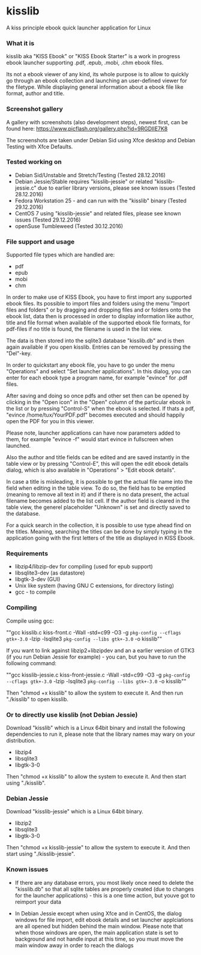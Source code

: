 # kisslib
A kiss principle ebook quick launcher application for Linux

### What it is
kisslib aka "KISS Ebook" or "KISS Ebook Starter" is a work in progress ebook launcher supporting .pdf, .epub, .mobi, .chm ebook files.

Its not a ebook viewer of any kind, its whole purpose is to allow to quickly go through an ebook collection and launching an user-defined viewer for the filetype. While displaying general information about a ebook file like format, author and title.

### Screenshot gallery
A gallery with screenshots (also development steps), newest first, can be found here:
https://www.picflash.org/gallery.php?id=9RGDIIE7K8

The screenshots are taken under Debian Sid using Xfce desktop and Debian Testing with Xfce Defaults.

### Tested working on
* Debian Sid/Unstable and Stretch/Testing (Tested 28.12.2016)
* Debian Jessie/Stable requires "kisslib-jessie" or related "kisslib-jessie.c" due to earlier library versions, please see known issues (Tested 28.12.2016)
* Fedora Workstation 25 - and can run with the "kisslib" binary (Tested 29.12.2016)
* CentOS 7 using "kisslib-jessie" and related files, please see known issues (Tested 29.12.2016)
* openSuse Tumbleweed (Tested 30.12.2016)

### File support and usage

Supported file types which are handled are:
* pdf
* epub
* mobi
* chm

In order to make use of KISS Ebook, you have to first import any supported ebook files.
Its possible to import files and folders using the menu "Import files and folders" or by dragging and dropping files and or folders onto the ebook list, data then is processed in order to display information like author, title and file format when available of the supported ebook file formats, for pdf-files if no title is found, the filename is used in the list view.

The data is then stored into the sqlite3 database "kisslib.db" and is then again available if you open kisslib.
Entries can be removed by pressing the "Del"-key.

In order to quickstart any ebook file, you have to go under the menu "Operations" and select "Set launcher applications".
In this dialog, you can enter for each ebook type a program name, for example "evince" for .pdf files.

After saving and doing so once pdfs and other set then can be opened by clicking in the "Open icon" in the "Open" column of the particular ebook in the list or by pressing "Control-S" when the ebook is selected. If thats a pdf, "evince /home/tux/YourPDF.pdf" becomes executed and should happily open the PDF for you in this viewer.

Please note, launcher applications can have now parameters added to them, for example "evince -f" would start evince in fullscreen when launched.

Also the author and title fields can be edited and are saved instantly in the table view or by pressing "Control-E", this will open the edit ebook details dialog, which is also available in "Operations" > "Edit ebook details".

In case a title is misleading, it is possible to get the actual file name into the field when editing in the table view. To do so, the field has to be emptied (meaning to remove all text in it) and if there is no data present, the actual filename becomes added to the list cell. If the author field is cleared in the table view, the generel placeholder "Unknown" is set and directly saved to the database.

For a quick search in the collection, it is possible to use type ahead find on the titles. Meaning, searching the titles can be done by simply typing in the application going with the first letters of the title as displayed in KISS Ebook.

### Requirements
* libzip4/libzip-dev for compiling (used for epub support)
* libsqlite3-dev (as datastore)
* libgtk-3-dev (GUI)
* Unix like system (having GNU C extensions, for directory listing)
* gcc - to compile

### Compiling
Compile using gcc:

""gcc kisslib.c kiss-front.c -Wall -std=c99 -O3 -g `pkg-config --cflags gtk+-3.0` -lzip -lsqlite3 `pkg-config --libs gtk+-3.0` -o kisslib""

If you want to link against libzip2+libzipdev and an a earlier version of GTK3 (if you run Debian Jessie for example) - you can, but you have to run the following command:

""gcc kisslib-jessie.c kiss-front-jessie.c -Wall -std=c99 -O3 -g `pkg-config --cflags gtk+-3.0` -lzip -lsqlite3 `pkg-config --libs gtk+-3.0` -o kisslib""

Then "chmod +x kisslib" to allow the system to execute it.
And then run "./kisslib" to open kisslib.


### Or to directly use kisslib (not Debian Jessie)
Download "kisslib" which is a Linux 64bit binary and install the following dependencies to run it, please note that the library names may wary on your distribution.

* libzip4 
* libsqlite3
* libgtk-3-0

Then "chmod +x kisslib" to allow the system to execute it.
And then start using "./kisslib".


### Debian Jessie
Download "kisslib-jessie" which is a Linux 64bit binary.

* libzip2
* libsqlite3
* libgtk-3-0

Then "chmod +x kisslib-jessie" to allow the system to execute it.
And then start using "./kisslib-jessie".


### Known issues
* If there are any database errors, you most likely once need to delete the "kisslib.db" so that all sqlite tables are properly created (due to changes for the launcher applications) - this is a one time action, but youve got to reimport your data

* In Debian Jessie except when using Xfce and in CentOS, the dialog windows for file import, edit ebook details and set launcher applciations are all opened but hidden behind the main window. Please note that when those windows are open, the main application state is set to background and not handle input at this time, so you must move the main window away in order to reach the dialogs
